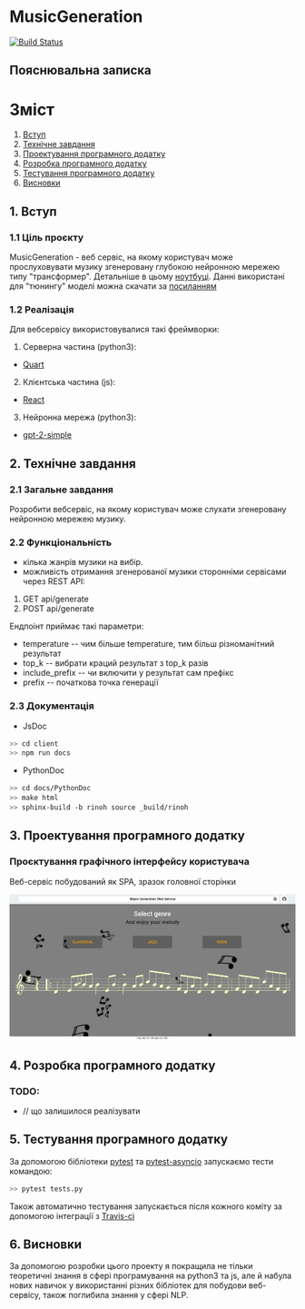 
# MusicGeneration

[![Build Status](https://travis-ci.com/n4mespace/MusicGenerationWebService.svg?token=BH7x1GyGU7Wzay5sJ8QA&branch=master)](https://travis-ci.com/n4mespace/MusicGenerationWebService)

## Пояснювальна записка


# Зміст

1. [Вступ](#introduction)
2. [Технічне завдання](#techtask)
3. [Проектування програмного додатку](#design)
4. [Розробка програмного додатку](#development)
5. [Тестування програмного додатку](#test)
6. [Висновки](#conclusion)


##  1. Вступ <a name="introduction"></a>
### 1.1 Ціль проєкту


MusicGeneration - веб сервіс, на якому користувач може прослуховувати музику згенеровану глубокою нейронною мережею типу "трансформер". Детальніше в цьому [ноутбуці](https://colab.research.google.com/drive/1C1bIClVhXkXy3mRwl3ozXImdYvRgGcwz?usp=sharing). Данні використані для "тюнингу" моделі можна скачати за [посиланням](https://drive.google.com/open?id=1Hbn8jQKIyJtHIbhGbQ0DrbAMha6OFWdM)


### 1.2 Реалізація

Для вебсервісу використовувалися такі фреймворки:

1. Серверна частина (python3):
* [Quart](https://pgjones.gitlab.io/quart/)

2. Клієнтська частина (js):
*  [React](https://ru.reactjs.org/docs/getting-started.html)

3. Нейронна мережа (python3):
* [gpt-2-simple](https://github.com/minimaxir/gpt-2-simple)


## 2. Технічне завдання <a name="techtask"></a>

### 2.1 Загальне завдання

Розробити вебсервіс, на якому користувач може слухати згенеровану нейронною мережею музику.

### 2.2 Функціональність

 - кілька жанрів музики на вибір.
 - можливість отримання згенерованої музики сторонніми сервісами через REST API:

1. GET api/generate
2. POST api/generate

Ендпоінт приймає такі параметри:
- temperature -- чим більше temperature, тим більш різноманітний результат
- top_k -- вибрати краций результат з top_k разів
- include_prefix -- чи включити у результат сам префікс
- prefix -- початкова точка генерації

### 2.3 Документація

 - JsDoc
```bash
>> cd client
>> npm run docs
```
 - PythonDoc
```bash
>> cd docs/PythonDoc
>> make html
>> sphinx-build -b rinoh source _build/rinoh
```

## 3. Проектування програмного додатку  <a name="design"></a>

### Проєктування графічного інтерфейсу користувача

Веб-сервіс побудований як SPA, зразок головної сторінки

![SPA Example page](docs/img/page_image.png)

## 4. Розробка програмного додатку  <a name="development"></a>
 ### TODO: 
 * // що залишилося реалізувати
 
## 5. Тестування програмного додатку <a name="test"></a> 

За допомогою бібліотеки [pytest](https://docs.pytest.org/en/latest/) та [pytest-asyncio](https://github.com/pytest-dev/pytest-asyncio) запускаємо тести командою:
```bash
>> pytest tests.py
```
Також автоматично тестування запускається після кожного коміту за допомогою інтеграції з [Travis-ci](https://docs.travis-ci.com/)

## 6. Висновки  <a name="conclusion"></a> 

За допомогою розробки цього проекту я покращила не тільки теоретичні знання в сфері програмування на python3 та js, але й набула нових навичок у використанні різних бібліотек для побудови веб-сервісу, також поглибила знання у сфері NLP.
